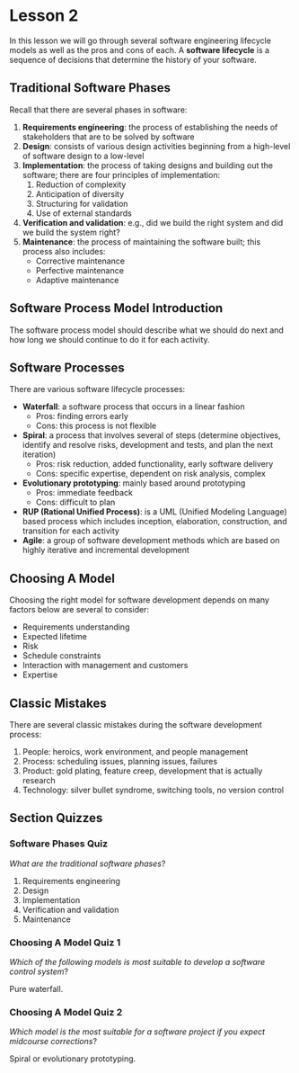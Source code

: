 # Lesson 2

In this lesson we will go through several software engineering lifecycle models as well as the pros and cons of each. A **software lifecycle** is a sequence of decisions that determine the history of your software.

## Traditional Software Phases

Recall that there are several phases in software:

1. **Requirements engineering**: the process of establishing the needs of stakeholders that are to be solved by software
2. **Design**: consists of various design activities beginning from a high-level of software design to a low-level
3. **Implementation**: the process of taking designs and building out the software; there are four principles of implementation:
   1. Reduction of complexity
   2. Anticipation of diversity
   3. Structuring for validation
   4. Use of external standards
4. **Verification and validation**: e.g., did we build the right system and did we build the system right?
5. **Maintenance**: the process of maintaining the software built; this process also includes:
   - Corrective maintenance
   - Perfective maintenance
   - Adaptive maintenance

## Software Process Model Introduction

The software process model should describe what we should do next and how long we should continue to do it for each activity.

## Software Processes

There are various software lifecycle processes:

- **Waterfall**: a software process that occurs in a linear fashion
  - Pros: finding errors early
  - Cons: this process is not flexible
- **Spiral**: a process that involves several of steps (determine objectives, identify and resolve risks, development and tests, and plan the next iteration)
  - Pros: risk reduction, added functionality, early software delivery
  - Cons: specific expertise, dependent on risk analysis, complex
- **Evolutionary prototyping**: mainly based around prototyping
  - Pros: immediate feedback
  - Cons: difficult to plan
- **RUP (Rational Unified Process)**: is a UML (Unified Modeling Language) based process which includes inception, elaboration, construction, and transition for each activity
- **Agile**: a group of software development methods which are based on highly iterative and incremental development

## Choosing A Model

Choosing the right model for software development depends on many factors below are several to consider:

- Requirements understanding
- Expected lifetime
- Risk
- Schedule constraints
- Interaction with management and customers
- Expertise

## Classic Mistakes

There are several classic mistakes during the software development process:

1. People: heroics, work environment, and people management
2. Process: scheduling issues, planning issues, failures
3. Product: gold plating, feature creep, development that is actually research
4. Technology: silver bullet syndrome, switching tools, no version control

## Section Quizzes

### Software Phases Quiz

_What are the traditional software phases_?

1. Requirements engineering
2. Design
3. Implementation
4. Verification and validation
5. Maintenance

### Choosing A Model Quiz 1

_Which of the following models is most suitable to develop a software control system_?

Pure waterfall.

### Choosing A Model Quiz 2

_Which model is the most suitable for a software project if you expect midcourse corrections_?

Spiral or evolutionary prototyping.
